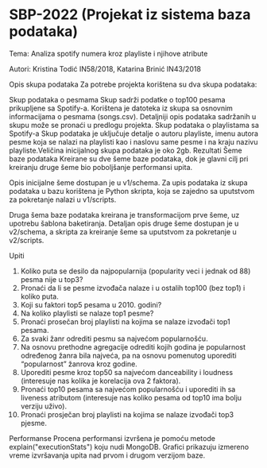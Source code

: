 # SBP-2022 (Projekat iz sistema baza podataka)

Tema: Analiza spotify numera kroz playliste i njihove atribute 

Autori: Kristina Todić IN58/2018, Katarina Brinić IN43/2018

Opis skupa podataka
Za potrebe projekta korištena su dva skupa podataka:

Skup podataka o pesmama
Skup sadrži podatke o top100 pesama prikupljene sa Spotify-a. Korištena je datoteka iz skupa sa osnovnim informacijama o pesmama (songs.csv). Detaljniji opis podataka sadržanih u skupu može se pronaći u predlogu projekta.
Skup podataka o playlistama sa Spotify-a
Skup podataka je uključuje detalje o autoru playliste, imenu autora pesme koja se nalazi na playlisti kao i naslovu same pesme i na kraju nazivu playliste.Veličina inicijalnog skupa podataka je oko 2gb. 
Rezultati
Šeme baze podataka
Kreirane su dve šeme baze podataka, dok je glavni cilj pri kreiranju druge šeme bio poboljšanje performansi upita.

Opis inicijalne šeme dostupan je u v1/schema. Za upis podataka iz skupa podataka u bazu korištena je Python skripta, koja se zajedno sa uputstvom za pokretanje nalazi u v1/scripts.

Druga šema baze podataka kreirana je transformacijom prve šeme, uz upotrebu šablona baketiranja. Detaljan opis druge šeme dostupan je u v2/schema, a skripta za kreiranje šeme sa uputstvom za pokretanje u v2/scripts.

Upiti
1. Koliko puta se desilo da najpopularnija (popularity veci i jednak od 88) pesma nije u top3? 
2. Pronaći da li se pesme izvođača nalaze i u ostalih top100 (bez top1) i koliko puta.
3. Koji su faktori top5 pesama u 2010. godini?
4. Na koliko playlisti se nalaze top1 pesme?
5. Pronaći prosečan broj playlisti na kojima se nalaze izvođači top1 pesama.
6. Za svaki žanr odrediti pesmu sa najvećom popularnošću. 
7. Na osnovu prethodne agregacije odrediti kojih godina je popularnost određenog žanra bila najveća, pa na osnovu pomenutog uporediti “popularnost” žanrova kroz godine. 
8. Uporediti pesme kroz top50 sa najvećom danceability i loudness (interesuje nas kolika je korelacija ova 2 faktora).
9.  Pronaći top10 pesama sa najvećom popularnošću i uporediti ih sa liveness atributom (interesuje nas koliko pesama od top10 ima bolju verziju uživo).
10. Pronaći prosječan broj playlisti na kojima se nalaze izvođači top3 pjesme.

Performanse
Procena performansi izvršena je pomoću metode explain("executionStats") koju nudi MongoDB. Grafici prikazuju izmereno vreme izvršavanja upita nad prvom i drugom verzijom baze.

